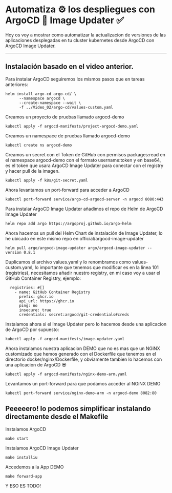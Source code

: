 # Automatiza ⚙️ los despliegues con ArgoCD 🐙 Image Updater ✅

Hoy os voy a mostrar como automatizar la actualizacion de versiones de las aplicaciones desplegadas en tu cluster
kubernetes desde ArgoCD con ArgoCD Image Updater.

---

## Instalación basado en el video anterior.

Para instalar ArgoCD seguiremos los mismos pasos que en tareas anteriores:

```
helm install argo-cd argo-cd/ \
      --namespace argocd \
      --create-namespace --wait \
      -f ../Video_02/argo-cd/values-custom.yaml
```

Creamos un proyecto de pruebas llamado argocd-demo

```
kubectl apply -f argocd-manifests/project-argocd-demo.yaml
```

Creamos un namespace de pruebas llamado argocd-demo

```
kubectl create ns argocd-demo
```

Creamos un secret con el Token de GitHub con permisos packages:read en el namespace argocd-demo con el formato
username:token y en base64, es el token que usara ArgoCD Image Updater para conectar con el registry y hacer pull de
la imagen.

```
kubectl apply -f k8s/git-secret.yaml
```

Ahora levantamos un port-forward para acceder a ArgoCD

```
kubectl port-forward service/argo-cd-argocd-server -n argocd 8080:443
```

Para instalar ArgoCD Image Updater añadimos el repo de Helm de ArgoCD Image Updater

```
helm repo add argo https://argoproj.github.io/argo-helm
```

Ahora hacemos un pull del Helm Chart de instalación de Image Updater, lo he ubicado en este mismo repo en
official/argocd-image-updater

```
helm pull argo/argocd-image-updater argo/argocd-image-updater --version 0.8.1
```

Duplicamos el archivo values.yaml y lo renombramos como values-custom.yaml, lo importante que tenemos que modificar
es en la línea 101 (registries), necesitamos añadir nuestro registry, en mi caso voy a usar el GitHub Container
Registry, ejemplo:

```
  registries: #[]
    - name: GitHub Container Registry
      prefix: ghcr.io
      api_url: https://ghcr.io
      ping: no
      insecure: true
      credentials: secret:argocd/git-credentials#creds
```

Instalamos ahora si el Image Updater pero lo hacemos desde una aplicacion de ArgoCD por supuesto:

```
kubectl apply -f argocd-manifests/image-updater.yaml
```

Ahora instalamos nuestra aplicacion DEMO que no es mas que un NGiNX customizado que hemos generado con el Dockerfile
que tenemos en el directorio docker/nginx/Dockerfile, y obviamente tambien lo hacemos con una aplicacion de ArgoCD 😎

```
kubectl apply -f argocd-manifests/nginx-demo-arm.yaml
```

Levantamos un port-forward para que podamos acceder al NGiNX DEMO

```
kubectl port-forward service/nginx-demo-arm -n argocd-demo 8082:80
```

## Peeeeero! lo podemos simplificar instalando directamente desde el Makefile

Instalamos ArgoCD

```
make start
```

Instalamos ArgoCD Image Updater

```
make installiu
```

Accedemos a la App DEMO

```
make forward-app
```

Y ESO ES TODO!
